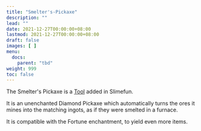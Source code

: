 ```yaml
---
title: "Smelter's-Pickaxe"
description: ""
lead: ""
date: 2021-12-27T00:00:00+08:00
lastmod: 2021-12-27T00:00:00+08:00
draft: false
images: [ ]
menu:
  docs:
    parent: "tbd"
weight: 999
toc: false
---
```


The Smelter's Pickaxe is a [Tool](/docs/slimefun/tools) added in Slimefun.

It is an unenchanted Diamond Pickaxe which automatically turns the ores it mines into the matching ingots, as if they were smelted in a furnace.

It is compatible with the Fortune enchantment, to yield even more items.
